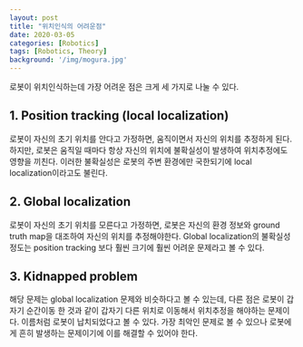 ```yaml
---
layout: post
title: "위치인식의 어려운점"
date: 2020-03-05
categories: [Robotics]
tags: [Robotics, Theory]
background: '/img/mogura.jpg'
---
```


로봇이 위치인식하는데 가장 어려운 점은 크게 세 가지로 나눌 수 있다.

## 1. Position tracking (local localization)
로봇이 자신의 초기 위치를 안다고 가정하면, 움직이면서 자신의 위치를 추정하게 된다.
하지만, 로봇은 움직일 때마다 항상 자신의 위치에 불확실성이 발생하여 위치추정에도 영향을 끼친다. 
이러한 불확실성은 로봇의 주변 환경에만 국한되기에 local localization이라고도 불린다.

## 2. Global localization
로봇이 자신의 초기 위치를 모른다고 가정하면, 로봇은 자신의 환경 정보와 ground truth map을 대조하여 자신의 위치를 추정해야한다.
Global localization의 불확실성 정도는 position tracking 보다 훨씬 크기에 훨씬 어려운 문제라고 볼 수 있다.

## 3. Kidnapped problem
해당 문제는 global localization 문제와 비슷하다고 볼 수 있는데, 다른 점은 로봇이 갑자기 순간이동 한 것과 같이 갑자기 다른 위치로 이동해서 위치추정을 해야하는 문제이다. 이름처럼 로봇이 납치되었다고 볼 수 있다. 가장 최악인 문제로 볼 수 있으나 로봇에게 흔히 발생하는 문제이기에 이를 해결할 수 있어야 한다.
